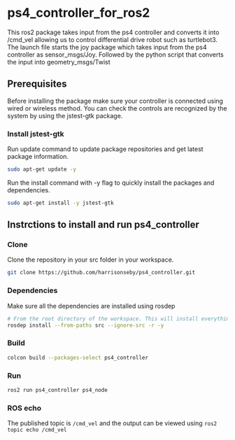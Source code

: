 # ps4_controller_for_ros2
This ros2 package takes input from the ps4 controller and converts it into /cmd_vel allowing us to control differential drive robot such as turtlebot3. The launch file starts the joy package which takes input from the ps4 controller as sensor_msgs/Joy. Followed by the python script that converts the input into geometry_msgs/Twist

## Prerequisites
Before installing the package make sure your controller is connected using wired or wireless method. 
You can check the controls are recognized by the system by using the jstest-gtk package.
### Install jstest-gtk
Run update command to update package repositories and get latest package information.
```bash
sudo apt-get update -y
```
Run the install command with -y flag to quickly install the packages and dependencies. 
```bash
sudo apt-get install -y jstest-gtk
```

## Instrctions to install and run ps4_controller
### Clone 
Clone the repository in your src folder in your workspace.
```bash
git clone https://github.com/harrisonseby/ps4_controller.git
```
### Dependencies
Make sure all the dependencies are installed using rosdep
```bash
# From the root directory of the workspace. This will install everything mentioned in package.xml
rosdep install --from-paths src --ignore-src -r -y
```
### Build
```bash
colcon build --packages-select ps4_controller
```
### Run
```bash
ros2 run ps4_controller ps4_node
```
### ROS echo
The published topic is `/cmd_vel` and the output can be viewed using `ros2 topic echo /cmd_vel`
